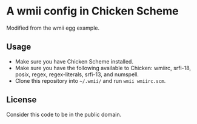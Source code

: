 A wmii config in Chicken Scheme
===

Modified from the wmii egg example.

Usage
---

- Make sure you have Chicken Scheme installed.
- Make sure you have the following available to Chicken: wmiirc, srfi-18, posix, regex, regex-literals, srfi-13, and numspell.
- Clone this repository into `~/.wmii/` and run `wmii wmiirc.scm`.

License
---

Consider this code to be in the public domain.
